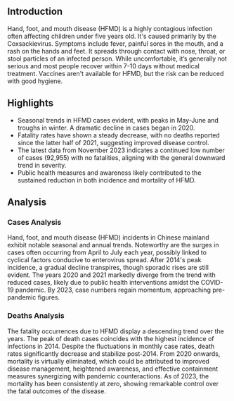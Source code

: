 ## Introduction

Hand, foot, and mouth disease (HFMD) is a highly contagious infection often affecting children under five years old. It's caused primarily by the Coxsackievirus. Symptoms include fever, painful sores in the mouth, and a rash on the hands and feet. It spreads through contact with nose, throat, or stool particles of an infected person. While uncomfortable, it’s generally not serious and most people recover within 7-10 days without medical treatment. Vaccines aren't available for HFMD, but the risk can be reduced with good hygiene.
## Highlights

- Seasonal trends in HFMD cases evident, with peaks in May-June and troughs in winter. A dramatic decline in cases began in 2020. <br/>
- Fatality rates have shown a steady decrease, with no deaths reported since the latter half of 2021, suggesting improved disease control. <br/>
- The latest data from November 2023 indicates a continued low number of cases (92,955) with no fatalities, aligning with the general downward trend in severity. <br/>
- Public health measures and awareness likely contributed to the sustained reduction in both incidence and mortality of HFMD.
## Analysis

### Cases Analysis
Hand, foot, and mouth disease (HFMD) incidents in Chinese mainland exhibit notable seasonal and annual trends. Noteworthy are the surges in cases often occurring from April to July each year, possibly linked to cyclical factors conducive to enterovirus spread. After 2014's peak incidence, a gradual decline transpires, though sporadic rises are still evident. The years 2020 and 2021 markedly diverge from the trend with reduced cases, likely due to public health interventions amidst the COVID-19 pandemic. By 2023, case numbers regain momentum, approaching pre-pandemic figures.

### Deaths Analysis
The fatality occurrences due to HFMD display a descending trend over the years. The peak of death cases coincides with the highest incidence of infections in 2014. Despite the fluctuations in monthly case rates, death rates significantly decrease and stabilize post-2014. From 2020 onwards, mortality is virtually eliminated, which could be attributed to improved disease management, heightened awareness, and effective containment measures synergizing with pandemic counteractions. As of 2023, the mortality has been consistently at zero, showing remarkable control over the fatal outcomes of the disease.
